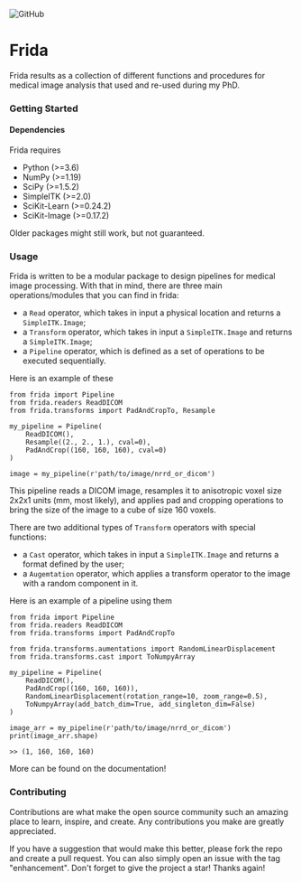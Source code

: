 ![GitHub](https://img.shields.io/github/license/stefano-trebeschi/Frida)
# Frida

Frida results as a collection of different functions and procedures for medical image analysis that used and re-used during my PhD. 

### Getting Started

#### Dependencies

Frida requires 
* Python (>=3.6)
* NumPy (>=1.19) 
* SciPy (>=1.5.2)
* SimpleITK (>=2.0)
* SciKit-Learn (>=0.24.2)
* SciKit-Image (>=0.17.2)

Older packages might still work, but not guaranteed. 

### Usage

Frida is written to be a modular package to design pipelines for medical image processing. 
With that in mind, there are three main operations/modules that you can find in frida: 
* a ```Read``` operator, which takes in input a physical location and returns a ```SimpleITK.Image```;
* a ```Transform``` operator, which takes in input a ```SimpleITK.Image``` and returns a ```SimpleITK.Image```;
* a ```Pipeline``` operator, which is defined as a set of operations to be executed sequentially.

Here is an example of these

```
from frida import Pipeline
from frida.readers ReadDICOM
from frida.transforms import PadAndCropTo, Resample

my_pipeline = Pipeline(
    ReadDICOM(),
    Resample((2., 2., 1.), cval=0),
    PadAndCrop((160, 160, 160), cval=0)
)

image = my_pipeline(r'path/to/image/nrrd_or_dicom')
```

This pipeline reads a DICOM image, resamples it to anisotropic voxel size 2x2x1 units (mm, most likely), and applies 
pad and cropping operations to bring the size of the image to a cube of size 160 voxels.

There are two additional types of ```Transform``` operators with special functions:

* a ```Cast``` operator, which takes in input a ```SimpleITK.Image``` and returns a format defined by the user; 
* a ```Augemtation``` operator, which applies a transform operator to the image with a random component in it.

Here is an example of a pipeline using them

```
from frida import Pipeline
from frida.readers ReadDICOM
from frida.transforms import PadAndCropTo

from frida.transforms.aumentations import RandomLinearDisplacement
from frida.transforms.cast import ToNumpyArray

my_pipeline = Pipeline(
    ReadDICOM(),
    PadAndCrop((160, 160, 160)),
    RandomLinearDisplacement(rotation_range=10, zoom_range=0.5),
    ToNumpyArray(add_batch_dim=True, add_singleton_dim=False)
)

image_arr = my_pipeline(r'path/to/image/nrrd_or_dicom')
print(image_arr.shape)

>> (1, 160, 160, 160)
```

More can be found on the documentation!

### Contributing

Contributions are what make the open source community such an amazing place to learn, inspire, and create. Any contributions you make are greatly appreciated.

If you have a suggestion that would make this better, please fork the repo and create a pull request. You can also simply open an issue with the tag "enhancement". Don't forget to give the project a star! Thanks again!